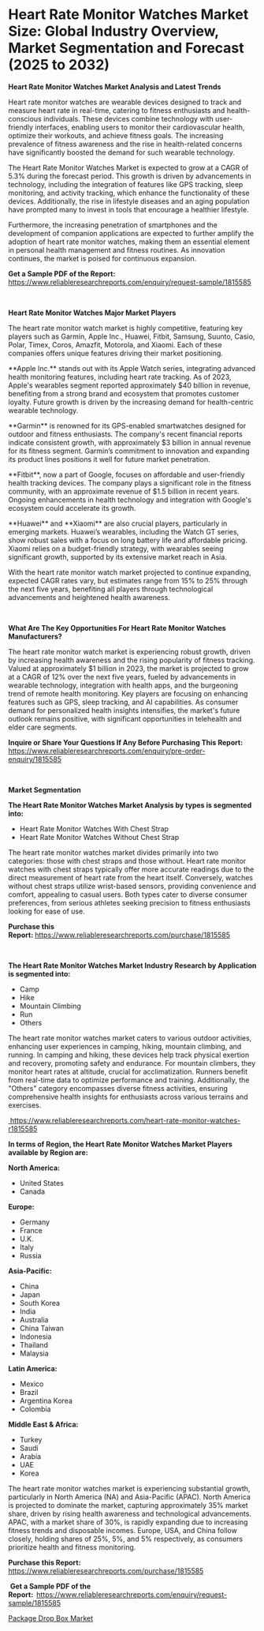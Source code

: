 <p><h1>Heart Rate Monitor Watches Market Size: Global Industry Overview, Market Segmentation and Forecast (2025 to 2032)</h1></p><p><strong>Heart Rate Monitor Watches Market Analysis and Latest Trends</strong></p>
<p><p>Heart rate monitor watches are wearable devices designed to track and measure heart rate in real-time, catering to fitness enthusiasts and health-conscious individuals. These devices combine technology with user-friendly interfaces, enabling users to monitor their cardiovascular health, optimize their workouts, and achieve fitness goals. The increasing prevalence of fitness awareness and the rise in health-related concerns have significantly boosted the demand for such wearable technology.</p><p>The Heart Rate Monitor Watches Market is expected to grow at a CAGR of 5.3% during the forecast period. This growth is driven by advancements in technology, including the integration of features like GPS tracking, sleep monitoring, and activity tracking, which enhance the functionality of these devices. Additionally, the rise in lifestyle diseases and an aging population have prompted many to invest in tools that encourage a healthier lifestyle. </p><p>Furthermore, the increasing penetration of smartphones and the development of companion applications are expected to further amplify the adoption of heart rate monitor watches, making them an essential element in personal health management and fitness routines. As innovation continues, the market is poised for continuous expansion.</p></p>
<p><strong>Get a Sample PDF of the Report:&nbsp;</strong> <a href="https://www.reliableresearchreports.com/enquiry/request-sample/1815585?utm_campaign=2201&utm_medium=2&utm_source=Github&utm_content=ia&utm_term=07022025&utm_id=heart-rate-monitor-watches">https://www.reliableresearchreports.com/enquiry/request-sample/1815585</a></p>
<p>&nbsp;</p>
<p><strong>Heart Rate Monitor Watches Major Market Players</strong></p>
<p><p>The heart rate monitor watch market is highly competitive, featuring key players such as Garmin, Apple Inc., Huawei, Fitbit, Samsung, Suunto, Casio, Polar, Timex, Coros, Amazfit, Motorola, and Xiaomi. Each of these companies offers unique features driving their market positioning.</p><p>**Apple Inc.** stands out with its Apple Watch series, integrating advanced health monitoring features, including heart rate tracking. As of 2023, Apple's wearables segment reported approximately $40 billion in revenue, benefiting from a strong brand and ecosystem that promotes customer loyalty. Future growth is driven by the increasing demand for health-centric wearable technology.</p><p>**Garmin** is renowned for its GPS-enabled smartwatches designed for outdoor and fitness enthusiasts. The company's recent financial reports indicate consistent growth, with approximately $3 billion in annual revenue for its fitness segment. Garmin’s commitment to innovation and expanding its product lines positions it well for future market penetration.</p><p>**Fitbit**, now a part of Google, focuses on affordable and user-friendly health tracking devices. The company plays a significant role in the fitness community, with an approximate revenue of $1.5 billion in recent years. Ongoing enhancements in health technology and integration with Google's ecosystem could accelerate its growth.</p><p>**Huawei** and **Xiaomi** are also crucial players, particularly in emerging markets. Huawei’s wearables, including the Watch GT series, show robust sales with a focus on long battery life and affordable pricing. Xiaomi relies on a budget-friendly strategy, with wearables seeing significant growth, supported by its extensive market reach in Asia.</p><p>With the heart rate monitor watch market projected to continue expanding, expected CAGR rates vary, but estimates range from 15% to 25% through the next five years, benefiting all players through technological advancements and heightened health awareness.</p></p>
<p>&nbsp;</p>
<p><strong>What Are The Key Opportunities For Heart Rate Monitor Watches Manufacturers?</strong></p>
<p><p>The heart rate monitor watch market is experiencing robust growth, driven by increasing health awareness and the rising popularity of fitness tracking. Valued at approximately $1 billion in 2023, the market is projected to grow at a CAGR of 12% over the next five years, fueled by advancements in wearable technology, integration with health apps, and the burgeoning trend of remote health monitoring. Key players are focusing on enhancing features such as GPS, sleep tracking, and AI capabilities. As consumer demand for personalized health insights intensifies, the market's future outlook remains positive, with significant opportunities in telehealth and elder care segments.</p></p>
<p><strong>Inquire or Share Your Questions If Any Before Purchasing This Report:</strong> <a href="https://www.reliableresearchreports.com/enquiry/pre-order-enquiry/1815585?utm_campaign=2201&utm_medium=2&utm_source=Github&utm_content=ia&utm_term=07022025&utm_id=heart-rate-monitor-watches">https://www.reliableresearchreports.com/enquiry/pre-order-enquiry/1815585</a></p>
<p>&nbsp;</p>
<p><strong>Market Segmentation</strong></p>
<p><strong>The Heart Rate Monitor Watches Market Analysis by types is segmented into:</strong></p>
<p><ul><li>Heart Rate Monitor Watches With Chest Strap</li><li>Heart Rate Monitor Watches Without Chest Strap</li></ul></p>
<p><p>The heart rate monitor watches market divides primarily into two categories: those with chest straps and those without. Heart rate monitor watches with chest straps typically offer more accurate readings due to the direct measurement of heart rate from the heart itself. Conversely, watches without chest straps utilize wrist-based sensors, providing convenience and comfort, appealing to casual users. Both types cater to diverse consumer preferences, from serious athletes seeking precision to fitness enthusiasts looking for ease of use.</p></p>
<p><strong>Purchase this Report:&nbsp;</strong><a href="https://www.reliableresearchreports.com/purchase/1815585?utm_campaign=2201&utm_medium=2&utm_source=Github&utm_content=ia&utm_term=07022025&utm_id=heart-rate-monitor-watches">https://www.reliableresearchreports.com/purchase/1815585</a></p>
<p>&nbsp;</p>
<p><strong>The Heart Rate Monitor Watches Market Industry Research by Application is segmented into:</strong></p>
<p><ul><li>Camp</li><li>Hike</li><li>Mountain Climbing</li><li>Run</li><li>Others</li></ul></p>
<p><p>The heart rate monitor watches market caters to various outdoor activities, enhancing user experiences in camping, hiking, mountain climbing, and running. In camping and hiking, these devices help track physical exertion and recovery, promoting safety and endurance. For mountain climbers, they monitor heart rates at altitude, crucial for acclimatization. Runners benefit from real-time data to optimize performance and training. Additionally, the "Others" category encompasses diverse fitness activities, ensuring comprehensive health insights for enthusiasts across various terrains and exercises.</p></p>
<p><a href="https://www.reliableresearchreports.com/heart-rate-monitor-watches-r1815585?utm_campaign=2201&utm_medium=2&utm_source=Github&utm_content=ia&utm_term=07022025&utm_id=heart-rate-monitor-watches">&nbsp;https://www.reliableresearchreports.com/heart-rate-monitor-watches-r1815585</a></p>
<p><strong>In terms of Region, the Heart Rate Monitor Watches Market Players available by Region are:</strong></p>
<p>
    <p> <strong> North America: </strong>
        <ul>
            <li>United States</li>
            <li>Canada</li>
        </ul>
        </p> 
    <p> <strong> Europe: </strong>
        <ul>
            <li>Germany</li>
            <li>France</li>
            <li>U.K.</li>
            <li>Italy</li>
            <li>Russia</li>
        </ul>
        </p> 
    <p> <strong> Asia-Pacific: </strong>
        <ul>
            <li>China</li>
            <li>Japan</li>
            <li>South Korea</li>
            <li>India</li>
            <li>Australia</li>
            <li>China Taiwan</li>
            <li>Indonesia</li>
            <li>Thailand</li>
            <li>Malaysia</li>
        </ul>
        </p> 
    <p> <strong> Latin America: </strong>
        <ul>
            <li>Mexico</li>
            <li>Brazil</li>
            <li>Argentina Korea</li>
            <li>Colombia</li>
        </ul>
        </p> 
    <p> <strong> Middle East & Africa: </strong>
        <ul>
            <li>Turkey</li>
            <li>Saudi</li>
            <li>Arabia</li>
            <li>UAE</li>
            <li>Korea</li>
        </ul>
    </p>
    </p>
<p><p>The heart rate monitor watches market is experiencing substantial growth, particularly in North America (NA) and Asia-Pacific (APAC). North America is projected to dominate the market, capturing approximately 35% market share, driven by rising health awareness and technological advancements. APAC, with a market share of 30%, is rapidly expanding due to increasing fitness trends and disposable incomes. Europe, USA, and China follow closely, holding shares of 25%, 5%, and 5% respectively, as consumers prioritize health and fitness monitoring.</p></p>
<p><strong>Purchase this Report: </strong><a href="https://www.reliableresearchreports.com/purchase/1815585?utm_campaign=2201&utm_medium=2&utm_source=Github&utm_content=ia&utm_term=07022025&utm_id=heart-rate-monitor-watches">https://www.reliableresearchreports.com/purchase/1815585</a></p>
<p>&nbsp;<strong>Get a Sample PDF of the Report:&nbsp;&nbsp;</strong><a href="https://www.reliableresearchreports.com/enquiry/request-sample/1815585?utm_campaign=2201&utm_medium=2&utm_source=Github&utm_content=ia&utm_term=07022025&utm_id=heart-rate-monitor-watches">https://www.reliableresearchreports.com/enquiry/request-sample/1815585</a></p>
<p><strong></strong></p>
<p><p><a href="https://github.com/gerdabatiskzv9/Market-Research-Report-List-1/blob/main/package-drop-box-market.md?utm_campaign=2201&utm_medium=2&utm_source=Github&utm_content=ia&utm_term=07022025&utm_id=heart-rate-monitor-watches">Package Drop Box Market</a></p></p>